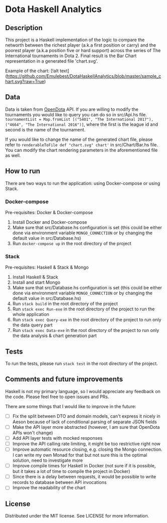 # Dota Haskell Analytics

## Description

This project is a Haskell implementation of the logic to compare the networth between the richest player (a.k.a first position or carry) and the poorest player (a.k.a position five or hard support) across the series of The International tournaments in Dota 2. 
Final result is the Bar Chart representation in a generated file 'chart.svg'.

Example of the chart:
[!alt text] (https://github.com/Emulebest/DotaHaskellAnalytics/blob/master/sample_chart.svg?raw=True)

## Data

Data is taken from [OpenDota](https://www.opendota.com/) API.
If you are willing to modify the tournaments you would like to query you can do so in src/Api.hs file. `tournamentList = Map.fromList [("5401", "The International 2017"), ("4664", "The International 2016")]`, where the first is the league id and second is the name of the tournament.

If you would like to change the name of the generated chart file, please refer to `renderableToFile def "chart.svg" chart'` in src/Chart/Bar.hs file. You can modify the chart rendering parameters in the aforementioned file as well.

## How to run

There are two ways to run the application: using Docker-compose or using Stack.


### Docker-compose

Pre-requisites: Docker & Docker-compose

1) Install Docker and Docker-compose
2) Make sure that src/Database.hs configuration is set (this could be either done via environment variable `MONGO_CONNECTION` or by changing the default value in src/Database.hs)
3) Run `docker-compose up` in the root directory of the project

### Stack

Pre-requisites: Haskell & Stack & Mongo

1) Install Haskell & Stack
2) Install and start Mongo
3) Make sure that src/Database.hs configuration is set (this could be either done via environment variable `MONGO_CONNECTION` or by changing the default value in src/Database.hs)
4) Run `stack build` in the root directory of the project
5) Run `stack exec Run-exe` in the root directory of the project to run the whole application
6) Run `stack exec Query-exe` in the root directory of the project to run only the data query part
7) Run `stack exec Data-exe` in the root directory of the project to run only the data analysis & chart generation part

## Tests

To run the tests, please run `stack test` in the root directory of the project.

## Comments and future improvements

Haskell is not my primary language, so I would appreciate any feedback on the code. Please feel free to open issues and PRs.

There are some things that I would like to improve in the future:
- [ ] Fix the split between DTO and domain models, can't express it nicely in Aeson because of lack of conditional parsing of separate JSON fields
- [ ] Make the API layer more abstracted (however, I am sure that OpenDota APIs won't change)
- [ ] Add API layer tests with mocked responses
- [ ] Improve the API calling rate limiting, it might be too restrictive right now
- [ ] Improve automatic resource closing, e.g. closing the Mongo connection. I can write my own Monad for that but not sure this is the optimal solution, need to investigate more
- [ ] Improve compile times for Haskell in Docker (not sure if it is possible, but it takes a lot of time to compile the project in Docker)
- [ ] Since there is a delay between requests, it would be possible to write records to database between API invocations
- [ ] Improve the readability of the chart

## License

Distributed under the MIT license. See LICENSE for more information.